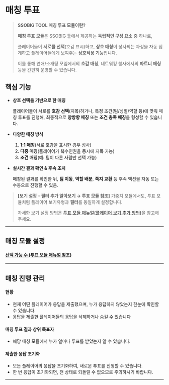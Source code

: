 # 매칭 투표

> **SSOBIG TOOL 매칭 투표 모듈이란?**
>
> **매칭 투표 모듈**은 SSOBIG 툴에서 제공하는 **독립적인 구성 요소** 중 하나로,
>
> 플레이어들이 **서로를 선택**(호감 표시)하고, **상호 매칭**이 성사되는 과정을 자동 집계하고 플레이어들에게 보여주는 **상호작용 기능**입니다.
>
> 이를 통해 연애/소개팅 모임에서의 **호감 매칭**, 네트워킹 행사에서의 **파트너 매칭** 등을 간편히 운영할 수 있습니다.

## **핵심 기능**

*   **상호 선택을 기반으로 한 매칭**

    플레이어들이 서로를 **호감 선택**(지목)하거나, 특정 조건(팀/성별/역할 등)에 맞춰 매칭 투표를 진행해, 최종적으로 **양방향 매칭** 또는 **조건 충족 매칭**을 형성할 수 있습니다.
* **다양한 매칭 방식**
  1. **1:1 매칭**(서로 호감을 표시한 경우 성사)
  2. **다중 매칭**(플레이어가 복수인원을 동시에 지목 가능)
  3. **조건 매칭**(예: 팀이 다른 사람만 선택 가능)
*   **실시간 결과 확인 & 후속 조치**

    매칭된 결과를 확인한 뒤, **팀 이동**, **역할 배분**, **쪽지 교환** 등 후속 액션을 자동 또는 수동으로 진행할 수 있음.

> **\[보기 설정・필터 추가 알아보기 → 투표 모듈 참조]** 가중치 모듈에서도, 투표 모듈처럼 플레이어 보기유형과 **필터**를 동일하게 설정합니다.
>
> 자세한 보기 설정 방법은 [투표 모듈 매뉴얼(플레이어 보기 추가 방법)](undefined-1.md#undefined-21)을 참고해 주세요.

***

## 매칭 모듈 설정

#### [선택 가능 수 (투표 모듈 매뉴얼 참조)](undefined-1.md#undefined-23)

***

## 매칭 진행 관리

#### 현황

* 현재 어떤 플레이어가 응답을 제출했으며, 누가 응답하지 않았는지 한눈에 확인할 수 있습니다.
* 응답을 제출한 플레이어들의 응답을 삭제하거나 숨길 수 있습니다

#### 매칭 투표 결과 상위 득표자

* 해당 매칭 모듈에서 누가 얼마나 투표를 받았는지 알 수 있습니다.

#### 제출한 응답 초기화

* 모든 플레이어의 응답을 초기화하여, 새로운 투표를 진행할 수 있습니다.
* 한 번 응답이 초기화되면, 전 상태로 되돌릴 수 없으므로 주의하시기 바랍니다.

***

